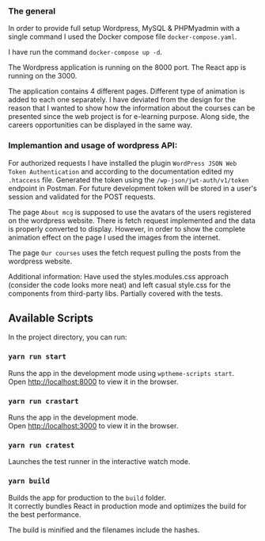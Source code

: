 ### The general

In order to provide full setup Wordpress, MySQL & PHPMyadmin with a single command I used the Docker compose file `docker-compose.yaml`.

I have run the command `docker-compose up -d`.

The Wordpress application is running on the 8000 port.
The React app is running on the 3000.

The application contains 4 different pages. Different type of animation is added to each one separately.
I have deviated from the design for the reason that I wanted to show how the information about the courses can be presented since the web project is for e-learning purpose. Along side, the careers opportunities can be displayed in the same way.

### Implemantion and usage of wordpress API:

For authorized requests I have installed the plugin `WordPress JSON Web Token Authentication` and according to the documentation edited my `.htaccess` file. Generated the token using the `/wp-json/jwt-auth/v1/token` endpoint in Postman. For future development token will be stored in a user's session and validated for the POST requests.

The page `About mcg` is supposed to use the avatars of the users registered on the wordpress website. There is fetch request implemented and the data is properly converted to display. However, in order to show the complete animation effect on the page I used the images from the internet.

The page `Our courses` uses the fetch request pulling the posts from the wordpress website.

Additional information:
Have used the styles.modules.css approach (consider the code looks more neat) and left casual style.css for the components from third-party libs. Partially covered with the tests.

## Available Scripts

In the project directory, you can run:

### `yarn run start`

Runs the app in the development mode using `wptheme-scripts start`.<br />
Open [http://localhost:8000](http://localhost:8000) to view it in the browser.

### `yarn run crastart`

Runs the app in the development mode.<br />
Open [http://localhost:3000](http://localhost:3000) to view it in the browser.

### `yarn run cratest`

Launches the test runner in the interactive watch mode.<br />

### `yarn build`

Builds the app for production to the `build` folder.<br />
It correctly bundles React in production mode and optimizes the build for the best performance.

The build is minified and the filenames include the hashes.<br />
